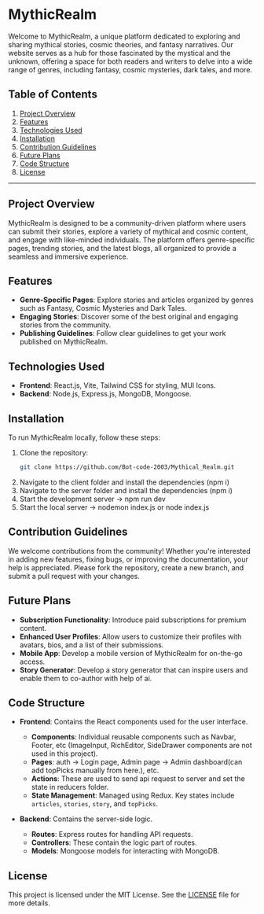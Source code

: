 # MythicRealm

Welcome to MythicRealm, a unique platform dedicated to exploring and sharing mythical stories, cosmic theories, and fantasy narratives. Our website serves as a hub for those fascinated by the mystical and the unknown, offering a space for both readers and writers to delve into a wide range of genres, including fantasy, cosmic mysteries, dark tales, and more.

## Table of Contents

1. [Project Overview](#project-overview)
2. [Features](#features)
3. [Technologies Used](#technologies-used)
4. [Installation](#installation)
5. [Contribution Guidelines](#contribution-guidelines)
6. [Future Plans](#future-plans)
7. [Code Structure](#code-structure)
8. [License](#license)

---

## Project Overview

MythicRealm is designed to be a community-driven platform where users can submit their stories, explore a variety of mythical and cosmic content, and engage with like-minded individuals. The platform offers genre-specific pages, trending stories, and the latest blogs, all organized to provide a seamless and immersive experience.

## Features

- **Genre-Specific Pages**: Explore stories and articles organized by genres such as Fantasy, Cosmic Mysteries and Dark Tales.
- **Engaging Stories**: Discover some of the best original and engaging stories from the community.
- **Publishing Guidelines**: Follow clear guidelines to get your work published on MythicRealm.

## Technologies Used

- **Frontend**: React.js, Vite, Tailwind CSS for styling, MUI Icons.
- **Backend**: Node.js, Express.js, MongoDB, Mongoose.

## Installation

To run MythicRealm locally, follow these steps:

1. Clone the repository:
   ```bash
   git clone https://github.com/Bot-code-2003/Mythical_Realm.git
   ```
2. Navigate to the client folder and install the dependencies (npm i)
3. Navigate to the server folder and install the dependencies (npm i)
4. Start the development server -> npm run dev
5. Start the local server -> nodemon index.js or node index.js

## Contribution Guidelines

We welcome contributions from the community! Whether you're interested in adding new features, fixing bugs, or improving the documentation, your help is appreciated. Please fork the repository, create a new branch, and submit a pull request with your changes.

## Future Plans

- **Subscription Functionality**: Introduce paid subscriptions for premium content.
- **Enhanced User Profiles**: Allow users to customize their profiles with avatars, bios, and a list of their submissions.
- **Mobile App**: Develop a mobile version of MythicRealm for on-the-go access.
- **Story Generator**: Develop a story generator that can inspire users and enable them to co-author with help of ai.

## Code Structure

- **Frontend**: Contains the React components used for the user interface.

  - **Components**: Individual reusable components such as Navbar, Footer, etc (ImageInput, RichEditor, SideDrawer components are not used in this project).
  - **Pages**: auth -> Login page, Admin page -> Admin dashboard(can add topPicks manually from here.), etc.
  - **Actions**: These are used to send api request to server and set the state in reducers folder.
  - **State Management**: Managed using Redux. Key states include `articles`, `stories`, `story`, and `topPicks`.

- **Backend**: Contains the server-side logic.

  - **Routes**: Express routes for handling API requests.
  - **Controllers**: These contain the logic part of routes.
  - **Models**: Mongoose models for interacting with MongoDB.

## License

This project is licensed under the MIT License. See the [LICENSE](LICENSE) file for more details.
